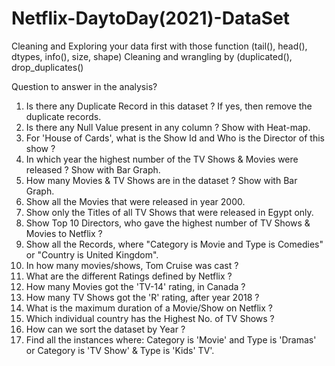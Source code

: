 # Netflix-DaytoDay(2021)-DataSet

Cleaning and Exploring your data first with those function (tail(), head(), dtypes, info(), size, shape)
Cleaning and wrangling by (duplicated(), drop_duplicates()


Question to answer in the analysis?

1) Is there any Duplicate Record in this dataset ? If yes, then remove the duplicate records.
2) Is there any Null Value present in any column ? Show with Heat-map.
3) For 'House of Cards', what is the Show Id and Who is the Director of this show ? 
4) In which year the highest number of the TV Shows & Movies were released ? Show with Bar Graph.
5) How many Movies & TV Shows are in the dataset ? Show with Bar Graph.
6) Show all the Movies that were released in year 2000.
7) Show only the Titles of all TV Shows that were released in Egypt only.
8) Show Top 10 Directors, who gave the highest number of TV Shows & Movies to Netflix ?
9) Show all the Records, where "Category is Movie and Type is Comedies" or "Country is United Kingdom".
10) In how many movies/shows, Tom Cruise was cast ?
11) What are the different Ratings defined by Netflix ?
12) How many Movies got the 'TV-14' rating, in Canada ?
13) How many TV Shows got the 'R' rating, after year 2018 ?
14) What is the maximum duration of a Movie/Show on Netflix ?
15) Which individual country has the Highest No. of TV Shows ?
16) How can we sort the dataset by Year ?
17) Find all the instances where: Category is 'Movie' and Type is 'Dramas' or Category is 'TV Show' & Type is 'Kids' TV'.

